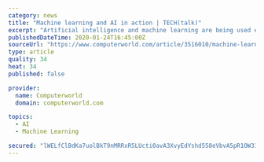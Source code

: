 ```yaml
---
category: news
title: "Machine learning and AI in action | TECH(talk)"
excerpt: "Artificial intelligence and machine learning are being used even more these days. Listen as InfoWorld’s Serdar Yegulalp and IDG TECHtalk hosts Juliet Beauchamp and Ken Mingis discuss how AI and ML are being used and answer viewers’ questions. You can listen to this podcast episode right now using the player at the top of this page."
publishedDateTime: 2020-01-24T16:45:00Z
sourceUrl: "https://www.computerworld.com/article/3516010/machine-learning-and-ai-in-action-techtalk.html"
type: article
quality: 34
heat: 34
published: false

provider:
  name: Computerworld
  domain: computerworld.com

topics:
  - AI
  - Machine Learning

secured: "lWELfClBdKa7uolBkT9nMRRxR5LUcti0avA3XvyEdYshd558eVbvA5pR1OW314ROVsRvPOASmTe9p4iIYXkos5RXDLpkklzknVh23NGaognweI7P/V3uDvtn9a//CYVbeoftjSXvn++NhUEWJIbeISvAi0RCrQvaV45/pfbRpjm/RA1+axMH6h1RAjxpNmrjoCaxHcFSuBr6Ylk+vgb/rSErw9mvMakHXYUZRruhIXLd+g0EiuVzXjMdLH/6Mb17vBLA61btdQvw57ocezcilaKrFWki+d6+x2ADC57QZFkg5muabA8RI3adGfjZokesC1QYVc6LbK1jDlZ59xTZ/nGE7AQVbgFnXfjGLFqw96pwlEBnScGGPmCd9CGhe/Iig4vx2sz0DRzlaUA1H11raIoeSDeo6/z/QeTFFhSqn1K1OoejfiNOZgmIjkqh65HTw2nKMrl/rVgjCl08ngimKUW1FI4myjyeGt4ZBWU7TL0=;VXECSyOKS9yME6RnPThnuw=="
---
```


